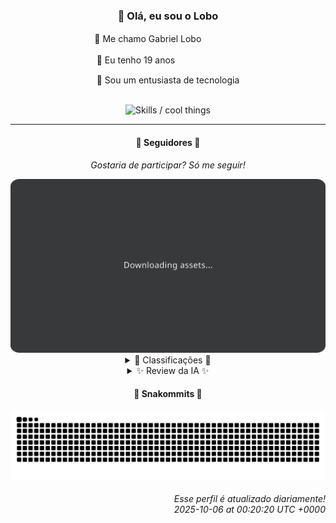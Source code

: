 <div align="center">
  <h3>👋 Olá, eu sou o Lobo</h3>
  
  <p>🐺 Me chamo Gabriel Loboㅤㅤㅤㅤㅤ</p>
  <p>🧔 Eu tenho 19 anosㅤㅤㅤㅤㅤㅤㅤㅤ</p>
  <p>🧠 Sou um entusiasta de tecnologia</p>

  <br/>

  <img width="600" alt="Skills / cool things" src="https://skills-icons.vercel.app/api/icons?i=python,md,html,css,js,github,git,vscode,linux,node,ts,sass,react,vite,vercel,lottie,ionic,capacitor,zustand,framer,firebase,arduino,godot,tailwind,shadcnui,lucide,zorinos,pnpm,reactnative&perline=14" />
</div>

<hr />

<div align="center">
    <h4>👤 Seguidores 👤</h4>
    <p><i>Gostaria de participar? Só me seguir!</i></p>
    <img width="600" src=".github/assets/cards/top3.svg" alt="Top 3 followers contributors (monthly)" />
    <details>
    <summary>🏅 Classificações 🏅</summary>
    <br/>
    <table>
        <thead>
            <tr align="center">
                <th>Posição</th>
                <th>Seguidor</th>
                <th>Contribuições</th>
            </tr>
        </thead>
        <tbody>
            <tr align="center">
                <td>1°</td>
                <td><a href="https://github.com/jeanfbrito">Jean Brito</a></td>
                <td>76 ctr.</td>
            </tr>
            <tr align="center">
                <td>2°</td>
                <td><a href="https://github.com/LucasATS">Lucas Almeida Tiburtino da Silva</a></td>
                <td>33 ctr.</td>
            </tr>
            <tr align="center">
                <td>3°</td>
                <td><a href="https://github.com/EvertonMJunior">Everton Marcelino Jr.</a></td>
                <td>27 ctr.</td>
            </tr>
            <tr align="center">
                <td>4°</td>
                <td><a href="https://github.com/cookieukw">CookieUkw</a></td>
                <td>17 ctr.</td>
            </tr>
            <tr align="center">
                <td>5°</td>
                <td><a href="https://github.com/kromodoro">kromodoro</a></td>
                <td>17 ctr.</td>
            </tr>
            <tr align="center">
                <td>6°</td>
                <td><a href="https://github.com/wTechnoo">Cézar</a></td>
                <td>16 ctr.</td>
            </tr>
            <tr align="center">
                <td>7°</td>
                <td><a href="https://github.com/neopromic">NeO - Wesley Souza</a></td>
                <td>13 ctr.</td>
            </tr>
            <tr align="center">
                <td>8°</td>
                <td><a href="https://github.com/Cr-Israel">Carlos Israel</a></td>
                <td>12 ctr.</td>
            </tr>
            <tr align="center">
                <td>9°</td>
                <td><a href="https://github.com/danko-nobre">Danilo Nobre</a></td>
                <td>10 ctr.</td>
            </tr>
            <tr align="center">
                <td>10°</td>
                <td><a href="https://github.com/LestterX">LestterX</a></td>
                <td>10 ctr.</td>
            </tr>
        </tbody>
    </table>
    </details>
    <details>
    <summary>✨ Review da IA ✨</summary>
    <br/>
    <div align="justify"><p><b>Jean Brito</b>, com 76 contribuições, liderando o ranking! Parabéns... por enquanto. Espero que essas contribuições todas não sejam só pra corrigir "vírgulas". E falando em corrigir, talvez devesse dar uma olhada na sua bio, está meio vazia, não acha? Ah, e cuidado pra não se afogar no meio de tantos Rocket.Chat, hein?</p>
<p><b>Lucas Almeida Tiburtino da Silva</b>, com 33 contribuições. Vejo que você é fã de IA, mas será que a IA é fã de você? Seu boné com sensores é interessante, mas será que ele consegue detectar quando o código está ruim? E esse app de edição de imagem... Bom, pelo menos tem um <i>stargazer</i>. Um, Lucas, um!</p>
<p><b>Everton Marcelino Jr.</b>, 27 contribuições. Trabalhando com TypeORM, hein? Espero que esteja escrevendo testes, porque ninguém gosta de ORMs que quebram na produção. E cuidado com o <i>formbricks</i>, vai que você acaba criando o próximo "Qualtrics".</p>
<p><b>CookieUkw</b>, 17 contribuições. Godot Engine, Vex-AI... Parece que alguém está tentando criar o próximo jogo de sucesso ou a próxima Skynet. Mas e o seu próprio código? Ah, sim, o <i>ChatStory</i> com 4 estrelas. Quem sabe um dia você chega lá, CookieUkw. Quem sabe...</p>
<p><b>kromodoro</b>, também com 17 contribuições. Contribuindo para a documentação do CakePHP? Que nobre! Mas e o seu perfil? Zero estrelas. Talvez seja hora de dar um <i>"bake"</i> nele. E digitalizar livros sobre PERT? Isso é mais anos 70 que discoteca, meu amigo.</p>
<p><b>Cézar</b>, 16 contribuições. .NET Developer, hein? Cadê os repositórios? Ah, é... Nenhum à vista. Será que você está contribuindo em modo stealth? Ou será que suas contribuições estão tão escondidas quanto um bug no código de produção?</p>
<p><b>NeO - Wesley Souza</b>, 13 contribuições. Hello outsider! Mas suas contribuições não estão muito "insider", né? Dominio .is-a.dev, um gamemode para SAMP... Parece que alguém está preso nos anos 2000. Mas ei, pelo menos você tem 2 estrelas em um projeto. Parabéns? </p>
<p><b>Carlos Israel</b>, 12 contribuições. Software Engineer apaixonado por tecnologia, mas seus repositórios parecem mais apaixonados por ficar em zero estrelas. Forum-Nest-DDD, Telegram-Downloader-Bot... Talvez seja hora de adicionar um pouco de "paixão" ao seu código.</p>
<p><b>Danilo Nobre</b>, 10 contribuições. Full-stack, Game dev e entusiasta de 3D. Uau, quanta coisa! Mas e as contribuições? Um profile field para Moodle e um fork de um addon para Blender. Parece que alguém está mais interessado em "fazer de tudo um pouco" do que em realmente contribuir.</p>
<p><b>LestterX</b>, também com 10 contribuições. Contribuindo para OsProgramadores.com? Que legal! Mas e seus próprios projetos? "Forçando"? Que nome sugestivo... Será que é assim que você se sente ao programar?</p>
<p><b>Ageu Silva</b>, com míseras 9 contribuições. 127.0.0.1, hein? Espero que você esteja contribuindo mais do que só com commits no seu próprio perfil. Um blog "digital garden"? Que poético... Mas será que ele dá frutos?</p>
</div>
    </details>
</div>

<div align="center">
  <h4>🐍 Snakommits 🐍</h4>
    <picture>
      <source media="(prefers-color-scheme: dark)" srcset="https://raw.githubusercontent.com/Lobooooooo14/Lobooooooo14/snake-output/snake-dark.svg">
      <source media="(prefers-color-scheme: light)" srcset="https://raw.githubusercontent.com/Lobooooooo14/Lobooooooo14/snake-output/snake-light.svg">
      <img alt="github contribution grid snake animation" src="https://raw.githubusercontent.com/Lobooooooo14/Lobooooooo14/snake-output/snake-light.svg">
    </picture>
</div>

<h6 align="right">
  Esse perfil é atualizado diariamente!<br/> <i>2025-10-06 at 00:20:20 UTC +0000</i>
<h6>